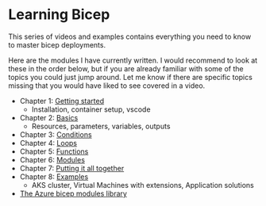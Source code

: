 # Learning Bicep

This series of videos and examples contains everything you need to know to master bicep deployments.

Here are the modules I have currently written. I would recommend to look at these in the order below, but if you are already familiar with some of the topics you could just jump around. Let me know if there are specific topics missing that you would have liked to see covered in a video.  

- Chapter 1: [Getting started](https://github.com/the-azure-lab/learning-bicep/blob/main/getting-started/README.md)
    - Installation, container setup, vscode
- Chapter 2: [Basics](https://github.com/the-azure-lab/learning-bicep/blob/main/basics/README.md)
    - Resources, parameters, variables, outputs
- Chapter 3: [Conditions](https://github.com/the-azure-lab/learning-bicep/blob/main/conditions/README.md)
- Chapter 4: [Loops](https://github.com/the-azure-lab/learning-bicep/blob/main/loops/README.md)
- Chapter 5: [Functions](https://github.com/the-azure-lab/learning-bicep/blob/main/functions/README.md)
- Chapter 6: [Modules](https://github.com/the-azure-lab/learning-bicep/blob/main/modules/README.md)
- Chapter 7: [Putting it all together](https://github.com/the-azure-lab/learning-bicep/blob/main/putting-it-all-together/README.md)
- Chapter 8: [Examples](https://github.com/the-azure-lab/learning-bicep/blob/main/bicep-examples/README.md)
    - AKS cluster, Virtual Machines with extensions, Application solutions
- [The Azure bicep modules library](https://github.com/the-azure-lab/learning-bicep/blob/main/modules-library/README.md)
